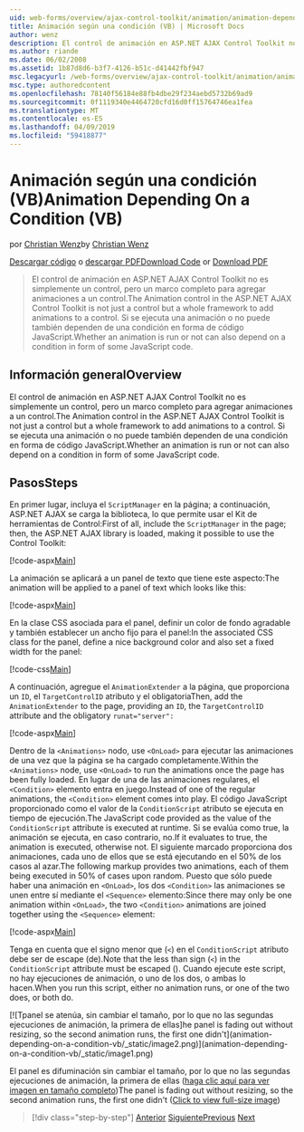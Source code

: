 ```yaml
---
uid: web-forms/overview/ajax-control-toolkit/animation/animation-depending-on-a-condition-vb
title: Animación según una condición (VB) | Microsoft Docs
author: wenz
description: El control de animación en ASP.NET AJAX Control Toolkit no es simplemente un control, pero un marco completo para agregar animaciones a un control. Si una animación es...
ms.author: riande
ms.date: 06/02/2008
ms.assetid: 1b87d8d6-b3f7-4126-b51c-d41442fbf947
msc.legacyurl: /web-forms/overview/ajax-control-toolkit/animation/animation-depending-on-a-condition-vb
msc.type: authoredcontent
ms.openlocfilehash: 78140f56184e88fb4dbe29f234aebd5732b69ad9
ms.sourcegitcommit: 0f1119340e4464720cfd16d0ff15764746ea1fea
ms.translationtype: MT
ms.contentlocale: es-ES
ms.lasthandoff: 04/09/2019
ms.locfileid: "59418877"
---
```

# <a name="animation-depending-on-a-condition-vb"></a><span data-ttu-id="89a41-104">Animación según una condición (VB)</span><span class="sxs-lookup"><span data-stu-id="89a41-104">Animation Depending On a Condition (VB)</span></span>

<span data-ttu-id="89a41-105">por [Christian Wenz](https://github.com/wenz)</span><span class="sxs-lookup"><span data-stu-id="89a41-105">by [Christian Wenz](https://github.com/wenz)</span></span>

<span data-ttu-id="89a41-106">[Descargar código](http://download.microsoft.com/download/f/9/a/f9a26acd-8df4-4484-8a18-199e4598f411/Animation4.vb.zip) o [descargar PDF](http://download.microsoft.com/download/6/7/1/6718d452-ff89-4d3f-a90e-c74ec2d636a3/animation4VB.pdf)</span><span class="sxs-lookup"><span data-stu-id="89a41-106">[Download Code](http://download.microsoft.com/download/f/9/a/f9a26acd-8df4-4484-8a18-199e4598f411/Animation4.vb.zip) or [Download PDF](http://download.microsoft.com/download/6/7/1/6718d452-ff89-4d3f-a90e-c74ec2d636a3/animation4VB.pdf)</span></span>

> <span data-ttu-id="89a41-107">El control de animación en ASP.NET AJAX Control Toolkit no es simplemente un control, pero un marco completo para agregar animaciones a un control.</span><span class="sxs-lookup"><span data-stu-id="89a41-107">The Animation control in the ASP.NET AJAX Control Toolkit is not just a control but a whole framework to add animations to a control.</span></span> <span data-ttu-id="89a41-108">Si se ejecuta una animación o no puede también dependen de una condición en forma de código JavaScript.</span><span class="sxs-lookup"><span data-stu-id="89a41-108">Whether an animation is run or not can also depend on a condition in form of some JavaScript code.</span></span>


## <a name="overview"></a><span data-ttu-id="89a41-109">Información general</span><span class="sxs-lookup"><span data-stu-id="89a41-109">Overview</span></span>

<span data-ttu-id="89a41-110">El control de animación en ASP.NET AJAX Control Toolkit no es simplemente un control, pero un marco completo para agregar animaciones a un control.</span><span class="sxs-lookup"><span data-stu-id="89a41-110">The Animation control in the ASP.NET AJAX Control Toolkit is not just a control but a whole framework to add animations to a control.</span></span> <span data-ttu-id="89a41-111">Si se ejecuta una animación o no puede también dependen de una condición en forma de código JavaScript.</span><span class="sxs-lookup"><span data-stu-id="89a41-111">Whether an animation is run or not can also depend on a condition in form of some JavaScript code.</span></span>

## <a name="steps"></a><span data-ttu-id="89a41-112">Pasos</span><span class="sxs-lookup"><span data-stu-id="89a41-112">Steps</span></span>

<span data-ttu-id="89a41-113">En primer lugar, incluya el `ScriptManager` en la página; a continuación, ASP.NET AJAX se carga la biblioteca, lo que permite usar el Kit de herramientas de Control:</span><span class="sxs-lookup"><span data-stu-id="89a41-113">First of all, include the `ScriptManager` in the page; then, the ASP.NET AJAX library is loaded, making it possible to use the Control Toolkit:</span></span>

[!code-aspx[Main](animation-depending-on-a-condition-vb/samples/sample1.aspx)]

<span data-ttu-id="89a41-114">La animación se aplicará a un panel de texto que tiene este aspecto:</span><span class="sxs-lookup"><span data-stu-id="89a41-114">The animation will be applied to a panel of text which looks like this:</span></span>

[!code-aspx[Main](animation-depending-on-a-condition-vb/samples/sample2.aspx)]

<span data-ttu-id="89a41-115">En la clase CSS asociada para el panel, definir un color de fondo agradable y también establecer un ancho fijo para el panel:</span><span class="sxs-lookup"><span data-stu-id="89a41-115">In the associated CSS class for the panel, define a nice background color and also set a fixed width for the panel:</span></span>

[!code-css[Main](animation-depending-on-a-condition-vb/samples/sample3.css)]

<span data-ttu-id="89a41-116">A continuación, agregue el `AnimationExtender` a la página, que proporciona un `ID`, el `TargetControlID` atributo y el obligatoria</span><span class="sxs-lookup"><span data-stu-id="89a41-116">Then, add the `AnimationExtender` to the page, providing an `ID`, the `TargetControlID` attribute and the obligatory</span></span> `runat="server":`

[!code-aspx[Main](animation-depending-on-a-condition-vb/samples/sample4.aspx)]

<span data-ttu-id="89a41-117">Dentro de la `<Animations>` nodo, use `<OnLoad>` para ejecutar las animaciones de una vez que la página se ha cargado completamente.</span><span class="sxs-lookup"><span data-stu-id="89a41-117">Within the `<Animations>` node, use `<OnLoad>` to run the animations once the page has been fully loaded.</span></span> <span data-ttu-id="89a41-118">En lugar de una de las animaciones regulares, el `<Condition>` elemento entra en juego.</span><span class="sxs-lookup"><span data-stu-id="89a41-118">Instead of one of the regular animations, the `<Condition>` element comes into play.</span></span> <span data-ttu-id="89a41-119">El código JavaScript proporcionado como el valor de la `ConditionScript` atributo se ejecuta en tiempo de ejecución.</span><span class="sxs-lookup"><span data-stu-id="89a41-119">The JavaScript code provided as the value of the `ConditionScript` attribute is executed at runtime.</span></span> <span data-ttu-id="89a41-120">Si se evalúa como true, la animación se ejecuta, en caso contrario, no.</span><span class="sxs-lookup"><span data-stu-id="89a41-120">If it evaluates to true, the animation is executed, otherwise not.</span></span> <span data-ttu-id="89a41-121">El siguiente marcado proporciona dos animaciones, cada uno de ellos que se está ejecutando en el 50% de los casos al azar.</span><span class="sxs-lookup"><span data-stu-id="89a41-121">The following markup provides two animations, each of them being executed in 50% of cases upon random.</span></span> <span data-ttu-id="89a41-122">Puesto que sólo puede haber una animación en `<OnLoad>`, los dos `<Condition>` las animaciones se unen entre sí mediante el `<Sequence>` elemento:</span><span class="sxs-lookup"><span data-stu-id="89a41-122">Since there may only be one animation within `<OnLoad>`, the two `<Condition>` animations are joined together using the `<Sequence>` element:</span></span>

[!code-aspx[Main](animation-depending-on-a-condition-vb/samples/sample5.aspx)]

<span data-ttu-id="89a41-123">Tenga en cuenta que el signo menor que (`<`) en el `ConditionScript` atributo debe ser de escape (de).</span><span class="sxs-lookup"><span data-stu-id="89a41-123">Note that the less than sign (`<`) in the `ConditionScript` attribute must be escaped ().</span></span> <span data-ttu-id="89a41-124">Cuando ejecute este script, no hay ejecuciones de animación, o uno de los dos, o ambas lo hacen.</span><span class="sxs-lookup"><span data-stu-id="89a41-124">When you run this script, either no animation runs, or one of the two does, or both do.</span></span>


[![T<span data-ttu-id="89a41-125">panel se atenúa, sin cambiar el tamaño, por lo que no las segundas ejecuciones de animación, la primera de ellas]</span><span class="sxs-lookup"><span data-stu-id="89a41-125">he panel is fading out without resizing, so the second animation runs, the first one didn't]</span></span>(animation-depending-on-a-condition-vb/_static/image2.png)](animation-depending-on-a-condition-vb/_static/image1.png)

<span data-ttu-id="89a41-126">El panel es difuminación sin cambiar el tamaño, por lo que no las segundas ejecuciones de animación, la primera de ellas ([haga clic aquí para ver imagen en tamaño completo](animation-depending-on-a-condition-vb/_static/image3.png))</span><span class="sxs-lookup"><span data-stu-id="89a41-126">The panel is fading out without resizing, so the second animation runs, the first one didn't ([Click to view full-size image](animation-depending-on-a-condition-vb/_static/image3.png))</span></span>

> [!div class="step-by-step"]
> <span data-ttu-id="89a41-127">[Anterior](executing-several-animations-after-each-other-vb.md)
> [Siguiente](picking-one-animation-out-of-a-list-vb.md)</span><span class="sxs-lookup"><span data-stu-id="89a41-127">[Previous](executing-several-animations-after-each-other-vb.md)
[Next](picking-one-animation-out-of-a-list-vb.md)</span></span>
